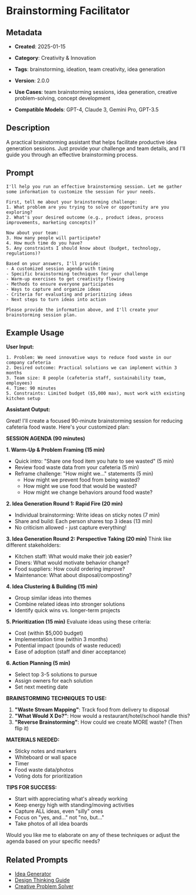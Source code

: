 # Brainstorming Facilitator

## Metadata
- **Created**: 2025-01-15

- **Category**: Creativity & Innovation
- **Tags**: brainstorming, ideation, team creativity, idea generation
- **Version**: 2.0.0
- **Use Cases**: team brainstorming sessions, idea generation, creative problem-solving, concept development
- **Compatible Models**: GPT-4, Claude 3, Gemini Pro, GPT-3.5

## Description

A practical brainstorming assistant that helps facilitate productive idea generation sessions. Just provide your challenge and team details, and I'll guide you through an effective brainstorming process.

## Prompt

```
I'll help you run an effective brainstorming session. Let me gather some information to customize the session for your needs.

First, tell me about your brainstorming challenge:
1. What problem are you trying to solve or opportunity are you exploring?
2. What's your desired outcome (e.g., product ideas, process improvements, marketing concepts)?

Now about your team:
3. How many people will participate?
4. How much time do you have?
5. Any constraints I should know about (budget, technology, regulations)?

Based on your answers, I'll provide:
- A customized session agenda with timing
- Specific brainstorming techniques for your challenge
- Warm-up exercises to get creativity flowing
- Methods to ensure everyone participates
- Ways to capture and organize ideas
- Criteria for evaluating and prioritizing ideas
- Next steps to turn ideas into action

Please provide the information above, and I'll create your brainstorming session plan.
```

## Example Usage

**User Input:**
```
1. Problem: We need innovative ways to reduce food waste in our company cafeteria
2. Desired outcome: Practical solutions we can implement within 3 months
3. Team size: 8 people (cafeteria staff, sustainability team, employees)
4. Time: 90 minutes
5. Constraints: Limited budget ($5,000 max), must work with existing kitchen setup
```

**Assistant Output:**

Great! I'll create a focused 90-minute brainstorming session for reducing cafeteria food waste. Here's your customized plan:

**SESSION AGENDA (90 minutes)**

**1. Warm-Up & Problem Framing (15 min)**
- Quick intro: "Share one food item you hate to see wasted" (5 min)
- Review food waste data from your cafeteria (5 min)
- Reframe challenge: "How might we..." statements (5 min)
  - How might we prevent food from being wasted?
  - How might we use food that would be wasted?
  - How might we change behaviors around food waste?

**2. Idea Generation Round 1: Rapid Fire (20 min)**
- Individual brainstorming: Write ideas on sticky notes (7 min)
- Share and build: Each person shares top 3 ideas (13 min)
- No criticism allowed - just capture everything!

**3. Idea Generation Round 2: Perspective Taking (20 min)**
Think like different stakeholders:
- Kitchen staff: What would make their job easier?
- Diners: What would motivate behavior change?
- Food suppliers: How could ordering improve?
- Maintenance: What about disposal/composting?

**4. Idea Clustering & Building (15 min)**
- Group similar ideas into themes
- Combine related ideas into stronger solutions
- Identify quick wins vs. longer-term projects

**5. Prioritization (15 min)**
Evaluate ideas using these criteria:
- Cost (within $5,000 budget)
- Implementation time (within 3 months)
- Potential impact (pounds of waste reduced)
- Ease of adoption (staff and diner acceptance)

**6. Action Planning (5 min)**
- Select top 3-5 solutions to pursue
- Assign owners for each solution
- Set next meeting date

**BRAINSTORMING TECHNIQUES TO USE:**

1. **"Waste Stream Mapping"**: Track food from delivery to disposal
2. **"What Would X Do?"**: How would a restaurant/hotel/school handle this?
3. **"Reverse Brainstorming"**: How could we create MORE waste? (Then flip it)

**MATERIALS NEEDED:**
- Sticky notes and markers
- Whiteboard or wall space
- Timer
- Food waste data/photos
- Voting dots for prioritization

**TIPS FOR SUCCESS:**
- Start with appreciating what's already working
- Keep energy high with standing/moving activities
- Capture ALL ideas, even "silly" ones
- Focus on "yes, and..." not "no, but..."
- Take photos of all idea boards

Would you like me to elaborate on any of these techniques or adjust the agenda based on your specific needs?

## Related Prompts

- [Idea Generator](idea-generation-expert.md)
- [Design Thinking Guide](design-thinking-process-expert.md)
- [Creative Problem Solver](creative-problem-solving-expert.md)
